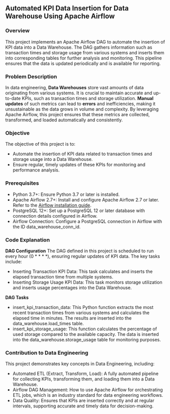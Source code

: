 ## Automated KPI Data Insertion for Data Warehouse Using Apache Airflow

### Overview
This project implements an Apache Airflow DAG to automate the insertion of KPI data into a Data Warehouse. The DAG gathers information such as transaction times and storage usage from various systems and inserts them into corresponding tables for further analysis and monitoring. This pipeline ensures that the data is updated periodically and is available for reporting.

### Problem Description
In data engineering, **Data Warehouses** store vast amounts of data originating from various systems. It is crucial to maintain accurate and up-to-date KPIs, such as transaction times and storage utilization. **Manual updates** of such metrics can lead to **errors** and inefficiencies, making it unsustainable as the data grows in volume and complexity. By leveraging Apache Airflow, this project ensures that these metrics are collected, transformed, and loaded automatically and consistently.

### Objective
The objective of this project is to:
- Automate the insertion of KPI data related to transaction times and storage usage into a Data Warehouse.
- Ensure regular, timely updates of these KPIs for monitoring and performance analysis.

### Prerequisites
- Python 3.7+: Ensure Python 3.7 or later is installed.
- Apache Airflow 2.7+: Install and configure Apache Airflow 2.7 or later. Refer to the [Airflow installation guide](https://airflow.apache.org/docs/apache-airflow/stable/installation/index.html).
- PostgreSQL 12+: Set up a PostgreSQL 12 or later database with connection details configured in Airflow.
- Airflow Connection: Configure a PostgreSQL connection in Airflow with the ID data_warehouse_conn_id.

### Code Explanation

**DAG Configuration**
The DAG defined in this project is scheduled to run every hour (0 * * * *), ensuring regular updates of KPI data. The key tasks include:

- Inserting Transaction KPI Data: This task calculates and inserts the elapsed transaction time from multiple systems.
- Inserting Storage Usage KPI Data: This task monitors storage utilization and inserts usage percentages into the Data Warehouse.

**DAG Tasks**
- insert_kpi_transaction_data: This Python function extracts the most recent transaction times from various systems and calculates the elapsed time in minutes. The results are inserted into the data_warehouse.load_times table.
- insert_kpi_storage_usage: This function calculates the percentage of used storage compared to the available capacity. The data is inserted into the data_warehouse.storage_usage table for monitoring purposes.

### Contribution to Data Engineering
This project demonstrates key concepts in Data Engineering, including:
- Automated ETL (Extract, Transform, Load): A fully automated pipeline for collecting KPIs, transforming them, and loading them into a Data Warehouse.
- Airflow DAG Management: How to use Apache Airflow for orchestrating ETL jobs, which is an industry standard for data engineering workflows.
- Data Quality: Ensures that KPIs are inserted correctly and at regular intervals, supporting accurate and timely data for decision-making.
